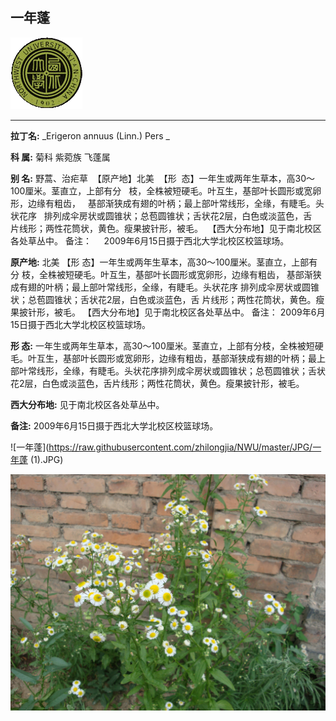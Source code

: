 ## 一年蓬

![西北大学校园网络植物志](../JPG/nwu.gif)

---

**拉丁名:**  _Erigeron annuus (Linn.) Pers _

**科 属:** 菊科 紫菀族 飞蓬属

**别 名:** 野蒿、治疟草
 【原产地】北美
 【形  态】一年生或两年生草本，高30～100厘米。茎直立，上部有分
  枝，全株被短硬毛。叶互生，基部叶长圆形或宽卵形，边缘有粗齿，
  基部渐狭成有翅的叶柄；最上部叶常线形，全缘，有睫毛。头状花序
  排列成伞房状或圆锥状；总苞圆锥状；舌状花2层，白色或淡蓝色，舌
  片线形；两性花筒状，黄色。瘦果披针形，被毛。
 【西大分布地】见于南北校区各处草丛中。
备注：
    2009年6月15日摄于西北大学北校区校篮球场。


**原产地:** 北美
【形 态】一年生或两年生草本，高30～100厘米。茎直立，上部有分
 枝，全株被短硬毛。叶互生，基部叶长圆形或宽卵形，边缘有粗齿，
 基部渐狭成有翅的叶柄；最上部叶常线形，全缘，有睫毛。头状花序
 排列成伞房状或圆锥状；总苞圆锥状；舌状花2层，白色或淡蓝色，舌
 片线形；两性花筒状，黄色。瘦果披针形，被毛。
【西大分布地】见于南北校区各处草丛中。
备注：
 2009年6月15日摄于西北大学北校区校篮球场。


**形  态:** 一年生或两年生草本，高30～100厘米。茎直立，上部有分枝，全株被短硬毛。叶互生，基部叶长圆形或宽卵形，边缘有粗齿，基部渐狭成有翅的叶柄；最上部叶常线形，全缘，有睫毛。头状花序排列成伞房状或圆锥状；总苞圆锥状；舌状花2层，白色或淡蓝色，舌片线形；两性花筒状，黄色。瘦果披针形，被毛。

**西大分布地:** 见于南北校区各处草丛中。

**备注:** 2009年6月15日摄于西北大学北校区校篮球场。


![一年蓬](https://raw.githubusercontent.com/zhilongjia/NWU/master/JPG/一年蓬 (1).JPG) 

![一年蓬](https://raw.githubusercontent.com/zhilongjia/NWU/master/JPG//一年蓬.JPG) 

